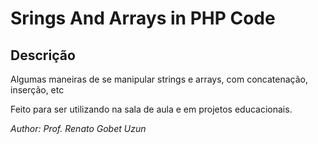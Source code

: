 # Srings And Arrays in PHP Code

## Descrição

Algumas maneiras de se manipular strings e arrays, com concatenação, inserção, etc

Feito para ser utilizando na sala de aula e em projetos educacionais.

*Author: Prof. Renato Gobet Uzun*



